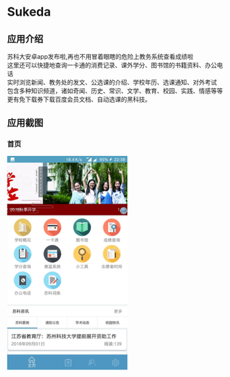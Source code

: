 # Sukeda

## 应用介绍
苏科大安卓app发布啦,再也不用冒着眼瞎的危险上教务系统查看成绩啦<br>
这里还可以快捷地查询一卡通的消费记录、课外学分、图书馆的书籍资料、办公电话<br>
实时浏览新闻、教务处的发文、公选课的介绍、学校年历、选课通知、对外考试<br>
包含多种知识频道，诸如奇闻、历史、常识、文学、教育、校园、实践、情感等等<br>
更有免下载券下载百度会员文档、自动选课的黑科技。<br>


## 应用截图

### 首页

<img height="500px" src="https://github.com/SunAlwaysOnline/Sukeda/blob/master/screenshot/%E9%A6%96%E9%A1%B5.jpg">
